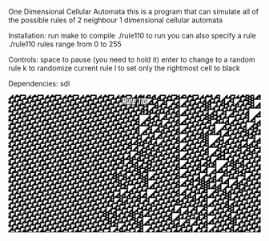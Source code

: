 One Dimensional Cellular Automata
this is a program that can simulate all of the possible rules of 2 neighbour 1 dimensional cellular automata

Installation:
run make to compile
./rule110 <width> to run
you can also specify a rule
./rule110 <width> <rulenumber>
rules range from 0 to 255

Controls:
space to pause (you need to hold it)
enter to change to a random rule
k to randomize current rule
l to set only the rightmost cell to black

Dependencies:
sdl

![text](screenshot110.png)
